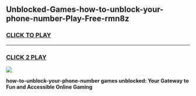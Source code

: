 
## Unblocked-Games-how-to-unblock-your-phone-number-Play-Free-rmn8z
<h3>
<a href="https://premium76.site?title=how-to-unblock-your-phone-number&ref=19M">CLICK TO PLAY</a></h3>
<hr>

<h3>
<a href="https://premium76.site?title=how-to-unblock-your-phone-number&ref=19M">CLICK 2 PLAY</a>
  
</h3>

<a href="https://premium76.site?title=how-to-unblock-your-phone-number&ref=19M"><img src="https://clearcache.store/games.png"></a>


**how-to-unblock-your-phone-number games unblocked: Your Gateway to Fun and Accessible Online Gaming**
